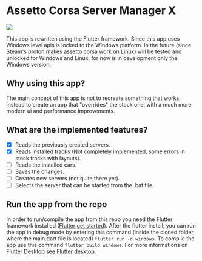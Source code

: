 # Assetto Corsa Server Manager X <a title="Made with Fluent Design" href="https://github.com/bdlukaa/fluent_ui">
  <img
    src="https://img.shields.io/badge/fluent-design-blue?style=flat-square&color=7A7574&labelColor=0078D7"
  />
</a>

This app is rewritten using the Flutter framework.
Since this app uses Windows level apis is locked to the Windows platform.
In the future (since Steam's proton makes assetto corsa work on Linux) will be tested and unlocked for Windows and Linux; for now is in development only the Windows version.

## Why using this app?

The main concept of this app is not to recreate something that works, instead to create an app that "overrides" the stock one, with a much more modern ui and performance improvements.

## What are the implemented features?

- [x] Reads the previously created servers.
- [x] Reads installed tracks (Not completely implemented, some errors in stock tracks with layouts).
- [ ] Reads the installed cars.
- [ ] Saves the changes.
- [ ] Creates new servers (not quite there yet).
- [ ] Selects the server that can be started from the .bat file.

## Run the app from the repo

In order to run/compile the app from this repo you need the Flutter framework installed ([Flutter get started](https://docs.flutter.dev/get-started/install)).
After the flutter install, you can run the app in debug mode by entering this command (inside the cloned folder, where the main.dart file is located) `flutter run -d windows`.
To compile the app use this command `flutter build windows`.
For more informations on Flutter Desktop see [Flutter desktop](https://flutter.dev/multi-platform/desktop).
